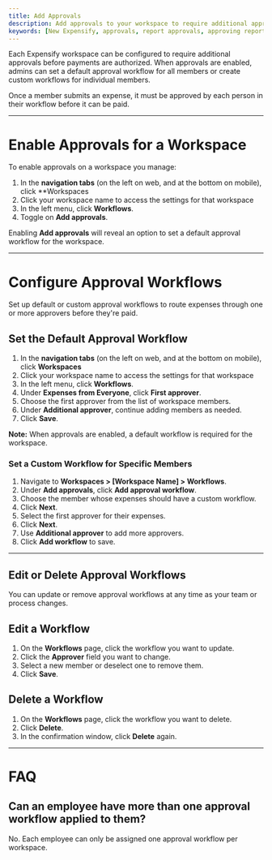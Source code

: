 ```yaml
---
title: Add Approvals
description: Add approvals to your workspace to require additional approval before authorizing payments.
keywords: [New Expensify, approvals, report approvals, approving reports]
---
```


Each Expensify workspace can be configured to require additional approvals before payments are authorized. When approvals are enabled, admins can set a default approval workflow for all members or create custom workflows for individual members.

Once a member submits an expense, it must be approved by each person in their workflow before it can be paid.

---

# Enable Approvals for a Workspace

To enable approvals on a workspace you manage:

1. In the **navigation tabs** (on the left on web, and at the bottom on mobile), click **Workspaces
2. Click your workspace name to access the settings for that workspace
3. In the left menu, click **Workflows**.
4. Toggle on **Add approvals**.

Enabling **Add approvals** will reveal an option to set a default approval workflow for the workspace.

---

# Configure Approval Workflows

Set up default or custom approval workflows to route expenses through one or more approvers before they're paid.

## Set the Default Approval Workflow

1. In the **navigation tabs** (on the left on web, and at the bottom on mobile), click **Workspaces**
2. Click your workspace name to access the settings for that workspace
3. In the left menu, click **Workflows**.
3. Under **Expenses from Everyone**, click **First approver**.
4. Choose the first approver from the list of workspace members.
5. Under **Additional approver**, continue adding members as needed.
6. Click **Save**.

**Note:** When approvals are enabled, a default workflow is required for the workspace.

### Set a Custom Workflow for Specific Members

1. Navigate to **Workspaces > [Workspace Name] > Workflows**.
2. Under **Add approvals**, click **Add approval workflow**.
3. Choose the member whose expenses should have a custom workflow.
4. Click **Next**.
5. Select the first approver for their expenses.
6. Click **Next**.
7. Use **Additional approver** to add more approvers.
8. Click **Add workflow** to save.

---

## Edit or Delete Approval Workflows

You can update or remove approval workflows at any time as your team or process changes.

## Edit a Workflow

1. On the **Workflows** page, click the workflow you want to update.
2. Click the **Approver** field you want to change.
3. Select a new member or deselect one to remove them.
4. Click **Save**.

## Delete a Workflow

1. On the **Workflows** page, click the workflow you want to delete.
2. Click **Delete**.
3. In the confirmation window, click **Delete** again.

---

# FAQ

## Can an employee have more than one approval workflow applied to them?

No. Each employee can only be assigned one approval workflow per workspace.

